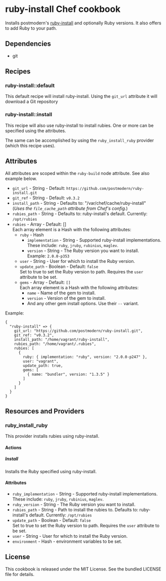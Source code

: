 # ruby-install Chef cookbook

Installs postmodern's [ruby-install](https://github.com/postmodern/ruby-install)
and optionally Ruby versions.
It also offers to add Ruby to your path.

## Dependencies

- git

## Recipes

### ruby-install::default

This default recipe will install ruby-install.
Using the `git_url` attribute it will download a Git repository

### ruby-install::install

This recipe will also use ruby-install to install rubies.
One or more can be specified using the attributes.

The same can be accomplished by using the `ruby_install_ruby` provider
(which this recipe uses).

## Attributes

All attributes are scoped within the `ruby-build` node attribute.
See also example below.

- `git_url` - String - Default: `https://github.com/postmodern/ruby-install.git`
- `git_ref` - String - Default: `v0.3.2`
- `install_path` - String - Defaults to: "/var/chef/cache/ruby-install"  
  (_Uses the `file_cache_path` attribute from Chef's config._)
- `rubies_path` - String - Defaults to: ruby-install's default.
  Currently: `/opt/rubies`
- `rubies` - Array - Default: []  
  Each array element is a Hash with the following attributes:
  - `ruby` - Hash
    - `implementation` - String - Supported ruby-install implementations.  
      These include: `ruby`, `jruby`, `rubinius`, `maglev`.
    - `version` - String - The Ruby version you want to install.  
      Example: `2.0.0-p353`
  - `user` - String - User for which to install the Ruby version.
  - `update_path` - Boolean - Default: `false`  
    Set to true to set the Ruby version to path.
    Requires the `user` attribute to be set.
  - `gems` - Array - Default: `[]`  
    Each array element is a Hash with the following attributes:
    - `name` - Name of the gem to install.
    - `version` - Version of the gem to install.
    - And any other gem install options. Use their `--` variant.

Example:

```
{
  "ruby-install" => {
    git_url: "https://github.com/postmodern/ruby-install.git",
    git_ref: "v0.3.2",
    install_path: "/home/vagrant/ruby-install",
    rubies_path: "/home/vagrant/.rubies",
    rubies: [
      {
        ruby: { implementation: "ruby", version: "2.0.0-p247" },
        user: "vagrant",
        update_path: true,
        gems: [
          { name: "bundler", version: "1.3.5" }
        ]
      }
    ]
  }
}
```

## Resources and Providers

### ruby_install_ruby

This provider installs rubies using ruby-install.

#### Actions

##### Install

Installs the Ruby specified using ruby-install.

#### Attributes

- `ruby_implementation` - String - Supported ruby-install implementations.  
   These include: `ruby`, `jruby`, `rubinius`, `maglev`.
- `ruby_version` - String - The Ruby version you want to install.
- `rubies_path` - String - Path to install the rubies to.
  Defaults to: ruby-install's default. Currently: `/opt/rubies`
- `update_path` - Boolean - Default: `false`  
   Set to true to set the Ruby version to path.
   Requires the `user` attribute to be set.
- `user` - String - User for which to install the Ruby version.
- `environment` - Hash - environment variables to be set.

## License

This cookbook is released under the MIT License.
See the bundled LICENSE file for details.
